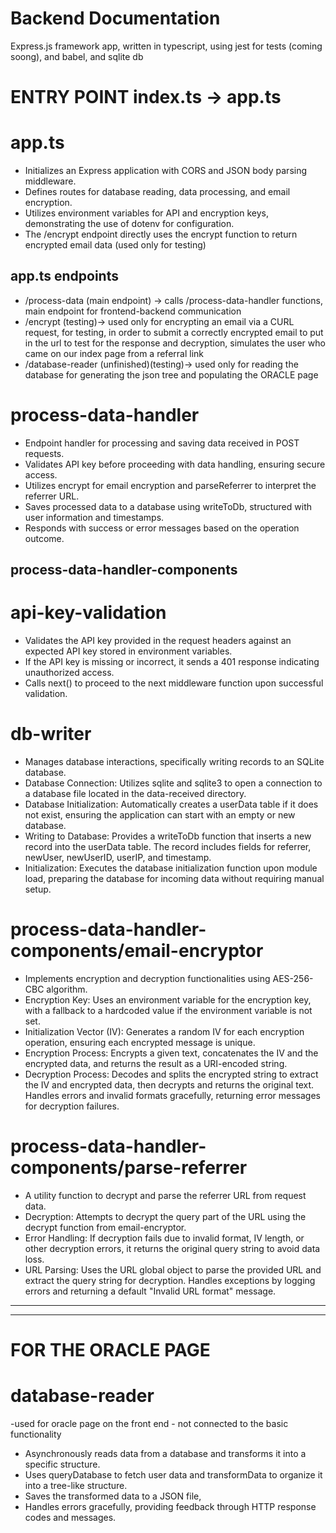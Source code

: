 # Backend Documentation
Express.js framework app, written in typescript, using jest for tests (coming soong), and babel, and sqlite db

# ENTRY POINT index.ts -> app.ts

# app.ts

- Initializes an Express application with CORS and JSON body parsing middleware.
- Defines routes for database reading, data processing, and email encryption.
- Utilizes environment variables for API and encryption keys, demonstrating the use of dotenv for configuration.
- The /encrypt endpoint directly uses the encrypt function to return encrypted email data (used only for testing)

## app.ts endpoints

- /process-data (main endpoint) -> calls /process-data-handler functions, main endpoint for frontend-backend communication
- /encrypt (testing)-> used only for encrypting an email via a CURL request, for testing, in order to submit a correctly encrypted email to put in the url to test for the response and decryption, simulates the user who came on our index page from a referral link
- /database-reader (unfinished)(testing)-> used only for reading the database for generating the json tree and populating the ORACLE page

# process-data-handler

- Endpoint handler for processing and saving data received in POST requests.
- Validates API key before proceeding with data handling, ensuring secure access.
- Utilizes encrypt for email encryption and parseReferrer to interpret the referrer URL.
- Saves processed data to a database using writeToDb, structured with user information and timestamps.
- Responds with success or error messages based on the operation outcome.

## process-data-handler-components

# api-key-validation

- Validates the API key provided in the request headers against an expected API key stored in environment variables.
- If the API key is missing or incorrect, it sends a 401 response indicating unauthorized access.
- Calls next() to proceed to the next middleware function upon successful validation.


# db-writer

- Manages database interactions, specifically writing records to an SQLite database.
- Database Connection: Utilizes sqlite and sqlite3 to open a connection to a database file located in the data-received directory.
- Database Initialization: Automatically creates a userData table if it does not exist, ensuring the application can start with an empty or new database.
- Writing to Database: Provides a writeToDb function that inserts a new record into the userData table. The record includes fields for referrer, newUser, newUserID, userIP, and timestamp.
- Initialization: Executes the database initialization function upon module load, preparing the database for incoming data without requiring manual setup.


# process-data-handler-components/email-encryptor

- Implements encryption and decryption functionalities using AES-256-CBC algorithm.
- Encryption Key: Uses an environment variable for the encryption key, with a fallback to a hardcoded value if the environment variable is not set.
- Initialization Vector (IV): Generates a random IV for each encryption operation, ensuring each encrypted message is unique.
- Encryption Process: Encrypts a given text, concatenates the IV and the encrypted data, and returns the result as a URI-encoded string.
- Decryption Process: Decodes and splits the encrypted string to extract the IV and encrypted data, then decrypts and returns the original text. Handles errors and invalid formats gracefully, returning error messages for decryption failures.


# process-data-handler-components/parse-referrer

- A utility function to decrypt and parse the referrer URL from request data.
- Decryption: Attempts to decrypt the query part of the URL using the decrypt function from email-encryptor.
- Error Handling: If decryption fails due to invalid format, IV length, or other decryption errors, it returns the original query string to avoid data loss.
- URL Parsing: Uses the URL global object to parse the provided URL and extract the query string for decryption. Handles exceptions by logging errors and returning a default "Invalid URL format" message.


--------------------
--------------------

# FOR THE ORACLE PAGE
# database-reader
-used for oracle page on the front end - not connected to the basic functionality 

- Asynchronously reads data from a database and transforms it into a specific structure.
- Uses queryDatabase to fetch user data and transformData to organize it into a tree-like structure.
- Saves the transformed data to a JSON file, 
- Handles errors gracefully, providing feedback through HTTP response codes and messages.